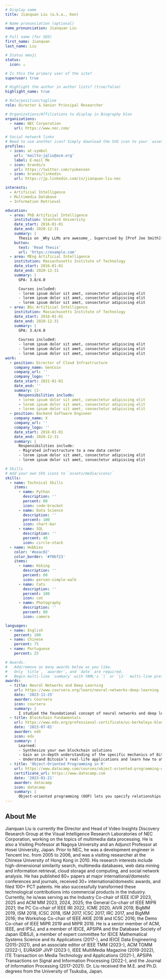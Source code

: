 ```yaml
---
# Display name
title: Jianquan Liu (a.k.a., Ken)

# Name pronunciation (optional)
name_pronunciation: Jianquan Liu

# Full name (for SEO)
first_name: Jianquan
last_name: Liu

# Status emoji
status:
  icon: ☕️

# Is this the primary user of the site?
superuser: true

# Highlight the author in author lists? (true/false)
highlight_name: true

# Role/position/tagline
role: Director & Senior Principal Researcher

# Organizations/Affiliations to display in Biography blox
organizations:
  - name: NEC Corporation
    url: https://www.nec.com/

# Social network links
# Need to use another icon? Simply download the SVG icon to your `assets/media/icons/` folder.
profiles:
  - icon: at-symbol
    url: 'mailto:jqliu@acm.org'
    label: E-mail Me
  - icon: brands/x
    url: https://twitter.com/ryukenzen
  - icon: brands/linkedin
    url: https://jp.linkedin.com/in/jianquan-liu-nec

interests:
  - Artificial Intelligence
  - Multimedia Database
  - Information Retrieval

education:
  - area: PhD Artificial Intelligence
    institution: Stanford University
    date_start: 2016-01-01
    date_end: 2020-12-31
    summary: |
      Thesis on _Why LLMs are awesome_. Supervised by [Prof Joe Smith](https://example.com). Presented papers at 5 IEEE conferences with the contributions being published in 2 Springer journals.
    button:
      text: 'Read Thesis'
      url: 'https://example.com'
  - area: MEng Artificial Intelligence
    institution: Massachusetts Institute of Technology
    date_start: 2016-01-01
    date_end: 2020-12-31
    summary: |
      GPA: 3.8/4.0

      Courses included:
      - lorem ipsum dolor sit amet, consectetur adipiscing elit
      - lorem ipsum dolor sit amet, consectetur adipiscing elit
      - lorem ipsum dolor sit amet, consectetur adipiscing elit
  - area: BSc Artificial Intelligence
    institution: Massachusetts Institute of Technology
    date_start: 2016-01-01
    date_end: 2020-12-31
    summary: |
      GPA: 3.4/4.0
      
      Courses included:
      - lorem ipsum dolor sit amet, consectetur adipiscing elit
      - lorem ipsum dolor sit amet, consectetur adipiscing elit
      - lorem ipsum dolor sit amet, consectetur adipiscing elit
work:
  - position: Director of Cloud Infrastructure
    company_name: GenCoin
    company_url: ''
    company_logo: ''
    date_start: 2021-01-01
    date_end: ''
    summary: |2-
      Responsibilities include:
      - lorem ipsum dolor sit amet, consectetur adipiscing elit
      - lorem ipsum dolor sit amet, consectetur adipiscing elit
      - lorem ipsum dolor sit amet, consectetur adipiscing elit
  - position: Backend Software Engineer
    company_name: X
    company_url: ''
    company_logo: ''
    date_start: 2016-01-01
    date_end: 2020-12-31
    summary: |
      Responsibilities include:
      - Migrated infrastructure to a new data center
      - lorem ipsum dolor sit amet, consectetur adipiscing elit
      - lorem ipsum dolor sit amet, consectetur adipiscing elit

# Skills
# Add your own SVG icons to `assets/media/icons/`
skills:
  - name: Technical Skills
    items:
      - name: Python
        description: ''
        percent: 80
        icon: code-bracket
      - name: Data Science
        description: ''
        percent: 100
        icon: chart-bar
      - name: SQL
        description: ''
        percent: 40
        icon: circle-stack
  - name: Hobbies
    color: '#eeac02'
    color_border: '#f0bf23'
    items:
      - name: Hiking
        description: ''
        percent: 60
        icon: person-simple-walk
      - name: Cats
        description: ''
        percent: 100
        icon: cat
      - name: Photography
        description: ''
        percent: 80
        icon: camera

languages:
  - name: English
    percent: 100
  - name: Chinese
    percent: 75
  - name: Portuguese
    percent: 25

# Awards.
#   Add/remove as many awards below as you like.
#   Only `title`, `awarder`, and `date` are required.
#   Begin multi-line `summary` with YAML's `|` or `|2-` multi-line prefix and indent 2 spaces below.
awards:
  - title: Neural Networks and Deep Learning
    url: https://www.coursera.org/learn/neural-networks-deep-learning
    date: '2023-11-25'
    awarder: Coursera
    icon: coursera
    summary: |
      I studied the foundational concept of neural networks and deep learning. By the end, I was familiar with the significant technological trends driving the rise of deep learning; build, train, and apply fully connected deep neural networks; implement efficient (vectorized) neural networks; identify key parameters in a neural network’s architecture; and apply deep learning to your own applications.
  - title: Blockchain Fundamentals
    url: https://www.edx.org/professional-certificate/uc-berkeleyx-blockchain-fundamentals
    date: '2023-07-01'
    awarder: edX
    icon: edx
    summary: |
      Learned:
      - Synthesize your own blockchain solutions
      - Gain an in-depth understanding of the specific mechanics of Bitcoin
      - Understand Bitcoin’s real-life applications and learn how to attack and destroy Bitcoin, Ethereum, smart contracts and Dapps, and alternatives to Bitcoin’s Proof-of-Work consensus algorithm
  - title: 'Object-Oriented Programming in R'
    url: https://www.datacamp.com/courses/object-oriented-programming-with-s3-and-r6-in-r
    certificate_url: https://www.datacamp.com
    date: '2023-01-21'
    awarder: datacamp
    icon: datacamp
    summary: |
      Object-oriented programming (OOP) lets you specify relationships between functions and the objects that they can act on, helping you manage complexity in your code. This is an intermediate level course, providing an introduction to OOP, using the S3 and R6 systems. S3 is a great day-to-day R programming tool that simplifies some of the functions that you write. R6 is especially useful for industry-specific analyses, working with web APIs, and building GUIs.
---
```


## About Me

Jianquan Liu is currently the Director and Head of Video Insights Discovery Research Group at the Visual Intelligence Research Laboratories of NEC Corporation, working on the topics of multimedia data processing. He is also a Visiting Professor at Nagoya University and an Adjunct Professor at Hosei University, Japan. Prior to NEC, he was a development engineer in Tencent Inc. from 2005 to 2006, and was a visiting researcher at the Chinese University of Hong Kong in 2010. His research interests include high-dimensional similarity search, multimedia databases, web data mining and information retrieval, cloud storage and computing, and social network analysis. He has published 80+ papers at major international/domestic conferences and journals, received 30+ international/domestic awards, and filed 100+ PCT patents. He also successfully transformed these technological contributions into commercial products in the industry. Currently, he is/was serving as the Industry Co-chair of IEEE ICIP 2023, 2025 and ACM MM 2023, 2024, 2025; the General Co-chair of IEEE MIPR 2021; the PC Co-chair of IEEE IRI 2022, ICME 2020, AIVR 2019, BigMM 2019, ISM 2018, ICSC 2018, ISM 2017, ICSC 2017, IRC 2017, and BigMM 2016; the Workshop Co-chair of IEEE AKIE 2018 and ICSC 2016; the Demo Co-chair of IEEE MIPR 2019 and MIPR 2018. He is a senior member of ACM, IEEE, and IPSJ, and a member of IEICE, APSIPA and the Database Society of Japan (DBSJ), a member of expert committee for IEICE Mathematical Systems Science and its Applications (2017-), and IEICE Data Engineering (2015-2021), and an associate editor of IEEE TMM (2023-), ACM TOMM (2022-), EURASIP JIVP (2023-), IEEE MultiMedia Magazine (2019-2022), ITE Transaction on Media Technology and Applications (2021-), APSIPA Transactions on Signal and Information Processing (2022-), and the Journal of Information Processing (2017-2021). Dr. Liu received the M.E. and Ph.D. degrees from the University of Tsukuba, Japan.
